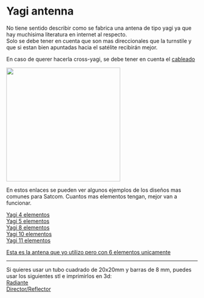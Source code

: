 # Yagi antenna

No tiene sentido describir como se fabrica una antena de tipo yagi ya que hay muchisima literatura en internet al respecto.  
Solo se debe tener en cuenta que son mas direccionales que la turnstile y que si estan bien apuntadas hacia el satélite recibirán mejor.  

En caso de querer hacerla cross-yagi, se debe tener en cuenta el [cableado](/es/polarizacion.md)  

<img height="300" src="/../_img/antennas/yagi_ex.jpg" />

En estos enlaces se pueden ver algunos ejemplos de los diseños mas comunes para Satcom. Cuantos mas elementos tengan, mejor van a funcionar.  

[Yagi 4 elementos](https://satcomradio.github.io/_pdf/antennas/4EL.pdf)  
[Yagi 5 elementos](https://satcomradio.github.io/_pdf/antennas/5EL.pdf)  
[Yagi 8 elementos](https://satcomradio.github.io/_pdf/antennas/8EL.pdf)  
[Yagi 10 elementos](https://satcomradio.github.io/_pdf/antennas/10EL.pdf)  
[Yagi 11 elementos](https://satcomradio.github.io/_pdf/antennas/11EL.pdf)  

[Esta es la antena que yo utilizo pero con 6 elementos unicamente](https://satcomradio.github.io/_img/antennas/yagi.jpg)  

-----

Si quieres usar un tubo cuadrado de 20x20mm y barras de 8 mm, puedes usar los siguientes stl e imprimirlos en 3d:  
[Radiante](https://satcomradio.github.io/_stl/Radiant.stl)  
[Director/Reflector](https://satcomradio.github.io/_stl/Director.stl)  